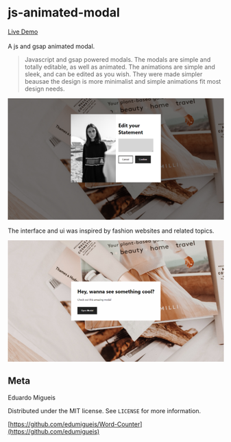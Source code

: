 # js-animated-modal
[Live Demo](https://edumigueis.github.io/Word-Counter/)<br><br> A js and gsap animated modal.
> Javascript and gsap powered modals. The modals are simple and totally editable, as well as animated. The animations are simple and sleek, and can be edited as you wish. They were made simpler beausae the design is more minimalist and simple animations fit most design needs.

![](header.png)

The interface and ui was inspired by fashion websites and related topics.

![](header2.png)

## Meta

Eduardo Migueis

Distributed under the MIT license. See ``LICENSE`` for more information.

[https://github.com/edumigueis/Word-Counter](https://github.com/edumigueis)